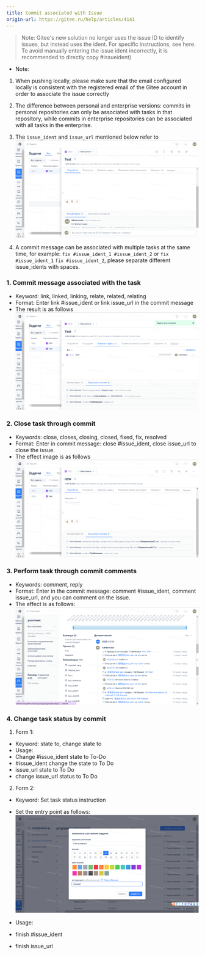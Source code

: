 ```yaml
---
title: Commit associated with Issue
origin-url: https://gitee.ru/help/articles/4141
---
```


> Note: Gitee's new solution no longer uses the issue ID to identify issues, but instead uses the ident. For specific instructions, see here. To avoid manually entering the issue ident incorrectly, it is recommended to directly copy #issueident)

- Note:

1. When pushing locally, please make sure that the email configured locally is consistent with the registered email of the Gitee account in order to associate the issue correctly
 2. The difference between personal and enterprise versions: commits in personal repositories can only be associated with tasks in that repository, while commits in enterprise repositories can be associated with all tasks in the enterprise.
3. The `issue_ident` and `issue_url` mentioned below refer to
![Image Description](../../../../../../assets/image186.png)

4. A commit message can be associated with multiple tasks at the same time, for example: `fix #issue_ident_1 #issue_ident_2` or `fix #issue_ident_1` `fix #issue_ident_2`, please separate different issue_idents with spaces.

### **1. Commit message associated with the task**

- Keyword: link, linked, linking, relate, related, relating
- Format: Enter link #issue_ident or link issue_url in the commit message
- The result is as follows
![Image Description](../../../../../../assets/image187.png)

### **2. Close task through commit**

- Keywords: close, closes, closing, closed, fixed, fix, resolved
- Format: Enter in commit message: close #issue_ident, close issue_url to close the issue.
- The effect image is as follows
![Image Description](../../../../../../assets/image188.png)

### **3. Perform task through commit comments**

- Keywords: comment, reply
- Format: Enter in the commit message: comment #issue_ident, comment issue_url, and you can comment on the issue.
- The effect is as follows:
![Image Description](../../../../../../assets/image189.png)

### **4. Change task status by commit**

1. Form 1:

 - Keyword: state to, change state to
 - Usage:
  - Change #issue_ident state to To-Do
  - #issue_ident change the state to To Do
  - issue_url state to To Do
  - change issue_url status to To Do

2. Form 2:

 - Keyword: Set task status instruction
 - Set the entry point as follows:
![Image Description](../../../../../../assets/image190.png)

- Usage:
 - finish #issue_ident
 - finish issue_url
 